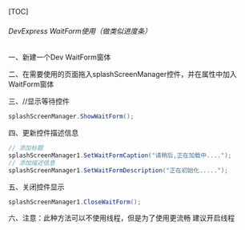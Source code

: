[TOC]



###### DevExpress WaitForm使用（做类似进度条）

一、新建一个Dev WaitForm窗体

二、在需要使用的页面拖入splashScreenManager控件，并在属性中加入WaitForm窗体

三、//显示等待控件

```c#
splashScreenManager.ShowWaitForm();
```

四、更新控件描述信息

```c#
// 添加标题
splashScreenManager1.SetWaitFormCaption("请稍后,正在加载中....");　
// 添加描述信息
splashScreenManager1.SetWaitFormDescription("正在初始化.....");　　　　　
```

五、关闭控件显示

```c#
splashScreenManager1.CloseWaitForm();
```

六、注意：此种方法可以不使用线程，但是为了使用更流畅 建议开启线程